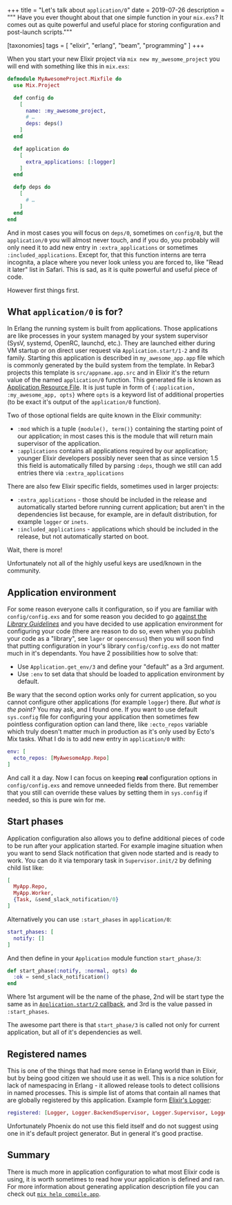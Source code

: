 +++
title = "Let's talk about `application/0`"
date = 2019-07-26
description = """
Have you ever thought about that one simple function in your `mix.exs`? It
comes out as quite powerful and useful place for storing configuration and
post-launch scripts."""

[taxonomies]
tags = [
  "elixir",
  "erlang",
  "beam",
  "programming"
]
+++

When you start your new Elixir project via `mix new my_awesome_project` you will
end with something like this in `mix.exs`:

```elixir
defmodule MyAwesomeProject.Mixfile do
  use Mix.Project

  def config do
    [
      name: :my_awesome_project,
      # …
      deps: deps()
    ]
  end

  def application do
    [
      extra_applications: [:logger]
    ]
  end

  defp deps do
    [
      # …
    ]
  end
end
```

And in most cases you will focus on `deps/0`, sometimes on `config/0`, but the
`application/0` you will almost never touch, and if you do, you probably will only
need it to add new entry in `:extra_applications` or sometimes
`:included_applications`. Except for, that this function interns are terra
incognita, a place where you never look unless you are forced to, like "Read
it later" list in Safari. This is sad, as it is quite powerful and useful
piece of code.

However first things first.

## What `application/0` is for?

In Erlang the running system is built from applications. Those applications are
like processes in your system managed by your system supervisor (SysV, systemd,
OpenRC, launchd, etc.). They are launched either during VM startup or on
direct user request via `Application.start/1-2` and its family. Starting
this application is described in `my_awesome_app.app` file which is commonly
generated by the build system from the template. In Rebar3 projects this
template is `src/appname.app.src` and in Elixir it's the return value of the
named `application/0` function. This generated file is known as [Application
Resource File][app file]. It is just tuple in form of `{:application,
:my_awesome_app, opts}` where `opts` is a keyword list of additional properties
(to be exact it's output of the `application/0` function).

Two of those optional fields are quite known in the Elixir community:

- `:mod` which is a tuple `{module(), term()}` containing the starting point
  of our application; in most cases this is the module that will return main
  supervisor of the application.
- `:applications` contains all applications required by our application; younger
  Elixir developers possibly never seen that as since version 1.5 this field
  is automatically filled by parsing `:deps`, though we still can add entries
  there via `:extra_applications`

There are also few Elixir specific fields, sometimes used in larger projects:

- `:extra_applications` - those should be included in the release
  and automatically started before running current application; but aren't in the
  dependencies list because, for example, are in default distribution, for
  example `logger` or `inets`.
- `:included_applications` - applications which should be included in the
  release, but not automatically started on boot.

Wait, there is more!

Unfortunately not all of the highly useful keys are used/known in the community.

## Application environment

For some reason everyone calls it configuration, so if you are familiar with
`config/config.exs` and for some reason you decided to go [against the *Library
Guidelines*](guidelines) and you have decided to use application environment for
configuring your code (there are reason to do so, even when you publish your
code as a "library", see `lager` or `opencensus`) then you will soon find that
putting configuration in your's library `config/config.exs` do not matter much
in it's dependants. You have 2 possibilities how to solve that:

- Use `Application.get_env/3` and define your "default" as a 3rd argument.
- Use `:env` to set data that should be loaded to application environment by
  default.

Be wary that the second option works only  for current application, so you
cannot configure other applications (for example `logger`) there. *But what is
the point?* You may ask, and I found one. If you want to use default
`sys.config` file for configuring your application then sometimes few pointless
configuration option can land there, like `:ecto_repos` variable which truly
doesn't matter much in production as it's only used by Ecto's Mix tasks. What
I do is to add new entry in `application/0` with:

```elixir
env: [
  ecto_repos: [MyAwesomeApp.Repo]
]
```

And call it a day. Now I can focus on keeping **real** configuration options in
`config/config.exs` and remove unneeded fields from there. But remember that you
still can override these values by setting them in `sys.config` if needed, so
this is pure win for me.

## Start phases

Application configuration also allows you to define additional pieces of code to
be run after your application started. For example imagine situation when you
want to send Slack notification that given node started and is ready to work.
You can do it via temporary task in `Supervisor.init/2` by defining child list
like:

```elixir
[
  MyApp.Repo,
  MyApp.Worker,
  {Task, &send_slack_notification/0}
]
```

Alternatively you can use `:start_phases` in `application/0`:

```elixir
start_phases: [
  notify: []
]
```

And then define in your `Application` module function `start_phase/3`:

```elixir
def start_phase(:notify, :normal, opts) do
  :ok = send_slack_notification()
end
```

Where 1st argument will be the name of the phase, 2nd will be start type the
same as in [`Application.start/2` callback](https://hexdocs.pm/elixir/Application.html#c:start/2),
and 3rd is the value passed in `:start_phases`.

The awesome part there is that `start_phase/3` is called not only for current
application, but all of it's dependencies as well.

## Registered names

This is one of the things that had more sense in Erlang world than in Elixir,
but by being good citizen we should use it as well. This is a nice solution for
lack of namespacing in Erlang - it allowed release tools to detect collisions in
named processes. This is simple list of atoms that contain all names that are
globally registered by this application. Example form [Elixir's
Logger](https://github.com/elixir-lang/elixir/blob/ee9f38635e9a6c816adb575fc9431ded49be8032/lib/logger/mix.exs#L14):

```elixir
registered: [Logger, Logger.BackendSupervisor, Logger.Supervisor, Logger.Watcher]
```

Unfortunately Phoenix do not use this field itself and do not suggest using one
in it's default project generator. But in general it's good practise.

## Summary

There is much more in application configuration to what most Elixir code is
using, it is worth sometimes to read how your application is defined and ran.
For more information about generating application description file you can check
out [`mix help compile.app`](https://hexdocs.pm/mix/Mix.Tasks.Compile.App.html).

[app file]: http://www.erlang.org/doc/design_principles/applications.html#application-resource-file
[guidelines]: https://hexdocs.pm/elixir/library-guidelines.html
